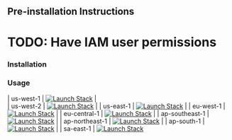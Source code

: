 ## Pre-installation Instructions
# TODO: Have IAM user permissions

### Installation

### Usage
| us-west-1 | [![Launch Stack](https://s3.amazonaws.com/cloudformation-examples/cloudformation-launch-stack.png)](https://console.aws.amazon.com/cloudformation/home?region=us-west-1#/stacks/new?templateURL=https://s3.amazonaws.com/netsil-cf-templates/netsil-cloudformation.json)
|            
| us-west-2 | [![Launch Stack](https://s3.amazonaws.com/cloudformation-examples/cloudformation-launch-stack.png)](https://console.aws.amazon.com/cloudformation/home?region=us-west-2#/stacks/new?templateURL=https://s3.amazonaws.com/netsil-cf-templates/netsil-cloudformation.json)
| 
| us-east-1 | [![Launch Stack](https://s3.amazonaws.com/cloudformation-examples/cloudformation-launch-stack.png)](https://console.aws.amazon.com/cloudformation/home?region=us-east-1#/stacks/new?templateURL=https://s3.amazonaws.com/netsil-cf-templates/netsil-cloudformation.json)
| 
| eu-west-1 | [![Launch Stack](https://s3.amazonaws.com/cloudformation-examples/cloudformation-launch-stack.png)](https://console.aws.amazon.com/cloudformation/home?region=eu-west-1#/stacks/new?templateURL=https://s3.amazonaws.com/netsil-cf-templates/netsil-cloudformation.json)
| 
| eu-central-1 | [![Launch Stack](https://s3.amazonaws.com/cloudformation-examples/cloudformation-launch-stack.png)](https://console.aws.amazon.com/cloudformation/home?region=eu-central-1#/stacks/new?templateURL=https://s3.amazonaws.com/netsil-cf-templates/netsil-cloudformation.json)
| 
| ap-southeast-1 | [![Launch Stack](https://s3.amazonaws.com/cloudformation-examples/cloudformation-launch-stack.png)](https://console.aws.amazon.com/cloudformation/home?region=ap-southeast-1#/stacks/new?templateURL=https://s3.amazonaws.com/netsil-cf-templates/netsil-cloudformation.json)
| 
| ap-northeast-1 | [![Launch Stack](https://s3.amazonaws.com/cloudformation-examples/cloudformation-launch-stack.png)](https://console.aws.amazon.com/cloudformation/home?region=ap-northeast-1#/stacks/new?templateURL=https://s3.amazonaws.com/netsil-cf-templates/netsil-cloudformation.json)
| 
| ap-south-1 | [![Launch Stack](https://s3.amazonaws.com/cloudformation-examples/cloudformation-launch-stack.png)](https://console.aws.amazon.com/cloudformation/home?region=ap-south-1#/stacks/new?templateURL=https://s3.amazonaws.com/netsil-cf-templates/netsil-cloudformation.json)
| 
| sa-east-1 | [![Launch Stack](https://s3.amazonaws.com/cloudformation-examples/cloudformation-launch-stack.png)](https://console.aws.amazon.com/cloudformation/home?region=sa-east-1#/stacks/new?templateURL=https://s3.amazonaws.com/netsil-cf-templates/netsil-cloudformation.json)
